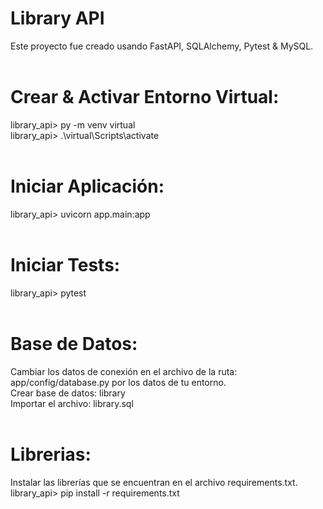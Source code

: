 # Library API

Este proyecto fue creado usando FastAPI, SQLAlchemy, Pytest & MySQL.<br/><br/>


# Crear & Activar Entorno Virtual:<br/>
library_api> py -m venv virtual<br/>
library_api> .\virtual\Scripts\activate<br/><br/>

# Iniciar Aplicación:<br/>
library_api> uvicorn app.main:app<br/><br/>

# Iniciar Tests:<br/>
library_api> pytest<br/><br/>


# Base de Datos:<br/>

Cambiar los datos de conexión en el archivo de la ruta: app/config/database.py por los datos de tu entorno.<br/>
Crear base de datos: library<br/>
Importar el archivo: library.sql<br/><br/>


# Librerias:<br/>

Instalar las librerías que se encuentran en el archivo requirements.txt.<br/>
library_api> pip install -r requirements.txt
